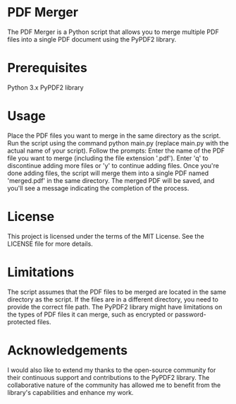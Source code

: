 # PDF Merger
The PDF Merger is a Python script that allows you to merge multiple PDF files into a single PDF document using the PyPDF2 library.

# Prerequisites
Python 3.x
PyPDF2 library

# Usage
Place the PDF files you want to merge in the same directory as the script.
Run the script using the command python main.py (replace main.py with the actual name of your script).
Follow the prompts:
Enter the name of the PDF file you want to merge (including the file extension '.pdf').
Enter 'q' to discontinue adding more files or 'y' to continue adding files.
Once you're done adding files, the script will merge them into a single PDF named 'merged.pdf' in the same directory.
The merged PDF will be saved, and you'll see a message indicating the completion of the process.

# License
This project is licensed under the terms of the MIT License. See the LICENSE file for more details.

# Limitations
The script assumes that the PDF files to be merged are located in the same directory as the script. If the files are in a different directory, you need to provide the correct file path.
The PyPDF2 library might have limitations on the types of PDF files it can merge, such as encrypted or password-protected files.

# Acknowledgements
I would also like to extend my thanks to the open-source community for their continuous support and contributions to the PyPDF2 library. The collaborative nature of the community has allowed me to benefit from the library's capabilities and enhance my work.
